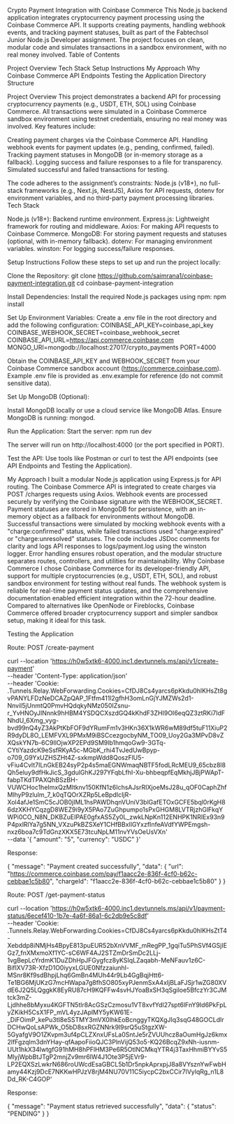 Crypto Payment Integration with Coinbase Commerce
This Node.js backend application integrates cryptocurrency payment processing using the Coinbase Commerce API. It supports creating payments, handling webhook events, and tracking payment statuses, built as part of the Fabtechsol Junior Node.js Developer assignment. The project focuses on clean, modular code and simulates transactions in a sandbox environment, with no real money involved.
Table of Contents

Project Overview
Tech Stack
Setup Instructions
My Approach
Why Coinbase Commerce
API Endpoints
Testing the Application
Directory Structure

Project Overview
This project demonstrates a backend API for processing cryptocurrency payments (e.g., USDT, ETH, SOL) using Coinbase Commerce. All transactions were simulated in a Coinbase Commerce sandbox environment using testnet credentials, ensuring no real money was involved. Key features include:

Creating payment charges via the Coinbase Commerce API.
Handling webhook events for payment updates (e.g., pending, confirmed, failed).
Tracking payment statuses in MongoDB (or in-memory storage as a fallback).
Logging success and failure responses to a file for transparency.
Simulated successful and failed transactions for testing.

The code adheres to the assignment’s constraints: Node.js (v18+), no full-stack frameworks (e.g., Next.js, NestJS), Axios for API requests, dotenv for environment variables, and no third-party payment processing libraries.
Tech Stack

Node.js (v18+): Backend runtime environment.
Express.js: Lightweight framework for routing and middleware.
Axios: For making API requests to Coinbase Commerce.
MongoDB: For storing payment requests and statuses (optional, with in-memory fallback).
dotenv: For managing environment variables.
winston: For logging success/failure responses.

Setup Instructions
Follow these steps to set up and run the project locally:

Clone the Repository:
git clone https://github.com/saimrana1/coinbase-payment-integration.git
cd coinbase-payment-integration

Install Dependencies: Install the required Node.js packages using npm:
npm install

Set Up Environment Variables: Create a .env file in the root directory and add the following configuration:
COINBASE_API_KEY=coinbase_api_key
COINBASE_WEBHOOK_SECRET=coinbase_webhook_secret
COINBASE_API_URL=https://api.commerce.coinbase.com
MONGO_URI=mongodb://localhost:27017/crypto_payments
PORT=4000

Obtain the COINBASE_API_KEY and WEBHOOK_SECRET from your Coinbase Commerce sandbox account (https://commerce.coinbase.com).
Example .env file is provided as .env.example for reference (do not commit sensitive data).

Set Up MongoDB (Optional):

Install MongoDB locally or use a cloud service like MongoDB Atlas.
Ensure MongoDB is running: mongod.

Run the Application: Start the server:
npm run dev

The server will run on http://localhost:4000 (or the port specified in PORT).

Test the API: Use tools like Postman or curl to test the API endpoints (see API Endpoints and Testing the Application).

My Approach
I built a modular Node.js application using Express.js for API routing. The Coinbase Commerce API is integrated to create charges via POST /charges requests using Axios. Webhook events are processed securely by verifying the Coinbase signature with the WEBHOOK_SECRET. Payment statuses are stored in MongoDB for persistence, with an in-memory object as a fallback for environments without MongoDB. Successful transactions were simulated by mocking webhook events with a "charge:confirmed" status, while failed transactions used "charge:expired" or "charge:unresolved" statuses. The code includes JSDoc comments for clarity and logs API responses to logs/payment.log using the winston logger. Error handling ensures robust operation, and the modular structure separates routes, controllers, and utilities for maintainability.
Why Coinbase Commerce
I chose Coinbase Commerce for its developer-friendly API, support for multiple cryptocurrencies (e.g., USDT, ETH, SOL), and robust sandbox environment for testing without real funds. The webhook system is reliable for real-time payment status updates, and the comprehensive documentation enabled efficient integration within the 72-hour deadline. Compared to alternatives like OpenNode or Fireblocks, Coinbase Commerce offered broader cryptocurrency support and simpler sandbox setup, making it ideal for this task.

Testing the Application

Route: POST /create-payment

curl --location 'https://h0w5xtk6-4000.inc1.devtunnels.ms/api/v1/create-payment' \
--header 'Content-Type: application/json' \
--header 'Cookie: .Tunnels.Relay.WebForwarding.Cookies=CfDJ8Cs4yarcs6pKkdu0hlKHsZt8gvPANYLFDzNeDCAZpQAP_1Ftfm411l2gfhH3omLnGjYJMZWs2d1-Nnvil5jUnmtQ0PmvHQdqkyNMz050IZsnu-r_YvHNOyJINnnk9hHBM4YSDQCXszdGQ4kKhdF3ZHI9OI6eqQZ3ztRKi7IdFNhdU_6Xmg_vyg-bvd99nQ4yZ3AkPtKbFOF9dYRumFm1v3HKn36X1kWR6wM89df5tuF11XiuP2R9dyDL8O_LEMFVXL9PMxM9iBSCcezgocbyNM_TO09_Uoy2Ga3MPvD8vZXQskYN7b-6C9IlOjwXP2EPd9SM9lb1hmqoGw9-3GTq-CYtiYazdcK9eSsfRKyA5c-MGbK_rhi4TvJedUwBpyp-o709_G9YxUZHSZHt4Z-sxkmpWdd8QoszFlU5-vFiu4Cvlt7ILnGkEB24syP2p4s5maEGNWmaqNBTF5fodLRcMEU9_65cbz8l8Qh5eluy9dfHkJicS_3gdulGhKJ297YFqbLfhI-Xu-bhbeqpfEqMkhjJBjPWApT-fabpTKdTPAXQhBSzBH-VUWCHoc1heImxQzMltknv150KfN1z6IchsAJsrRIXjoeMsJ28u_qOF0CaphZhfMlhyP9zlulm_7_k0qTQOrXZRp5LeBpdIcIjR-Xol4afJe1SmC5cJOB0jIML1hsPAWDhqnVUniV3blGafETOxGCFE5bql0rKgH86dzXKHYCqzgD8WEZ9i9yX5PAo7ZuGhpumpo1sPxGHGM8LVTRjzhGlFkqYWPi0CO_N8N_DKBZuEIPAE0gfxAS5Zy0L_zwkLNpKn112ENHPK1NRIEx93n9P4pxlRlYa7g5NN_VXzuPkBZSXeY1CHfBBxlIGYxzfInfeAVdfYWPEmgsh-nxz6boa7c9TdGnzXKX5E73tcuNpLM11nvYVsOeUsVXn' \
--data '{
"amount": "5",
"currency": "USDC"
}'

Response:

{
"message": "Payment created successfully",
"data": {
"url": "https://commerce.coinbase.com/pay/f1aacc2e-836f-4cf0-b62c-cebbae1c5b80",
"chargeId": "f1aacc2e-836f-4cf0-b62c-cebbae1c5b80"
}
}

Route: POST /get-payment-status

curl --location 'https://h0w5xtk6-4000.inc1.devtunnels.ms/api/v1/payment-status/6ecef410-1b7e-4a6f-86a1-6c2db9e5c8df' \
--header 'Cookie: .Tunnels.Relay.WebForwarding.Cookies=CfDJ8Cs4yarcs6pKkdu0hlKHsZtT4-Xebddp8iNMjHs4BpyE813puEUR52bXnVVMF_mRegPP_1gqiTu5PhSVf4GSjIEGz7_fnXMxmoXf1YC-sC6WF4AJ2STZmDrSmDc2LLj-1vgBepLcYrdmK1DuZDhHpJFGygfcz8yKSIqLZaqabh-MeNFauv1z6C-BiflXV73R-XfzD1O0iyyxLGUE0Nfzzaiunhl-MSnr8Kf9sdBhpjLhq6GmBn4MUh44r9Lb4GgBqjHtt6-Te1BG6MjUKzG7mcHWapa7g8fhSO805xyPJenmSxA4xIjBLaFJSjr1wZG80XVdE6J2Q5LQggkK8EyRU87cH9KQFFw4svHJYoaBxSH3qSgiloe5BfczYr3CJMtck3mZ-Ljdhhe8bMyxu4KGFTN5tlr8AcGSzCzmosu1VT8xvfYdI27spt6lFnY9Id6PkFpLyZKikH5CsX1FP_mVL4yzJAplMY5yKW61E-\_DiFOimP_kePu3tI8eSSTMY3mVX0lhkEoBcnggyTKQXgJIq3sqG48GOCLdIrDCHwQoLsAPWk_O5bD8sxRGZNNrk9l9srQ5uStgzXW-5GyafgV9O1ZKvpm3uf4pCLZXnxUFsLa0SntJe5rZVUUhcz8aOumHgJz6kmx2lfFgzqlm3dnYHay-qfAapoFiioQJC3PlnVijQ53o5-KQ26BcqZ9xNh-iusnm-UUt1hkX34lwtgfG91hMH8hPFlHM3Pe6R5OtlNCMkqYTR4j3TaxHhmiBYYvS5MlyjWpbBtJTgP2mnjZv9mr6IW4J1Ote3P5jEVr9-LP2EQXSzLwkrN686roUWcdEsaGBCL5b1Dr5npkAprxpjJ8a8VYsznYwFwbHamy44Kzj9DcE7NKKwHPJzV8rjM4NU70V11C5iycpC2bxCCir7lVylqRg_n1L8Dd_RK-C4GOP'

Response:

{
"message": "Payment status retrieved successfully",
"data": {
"status": "PENDING"
}
}
